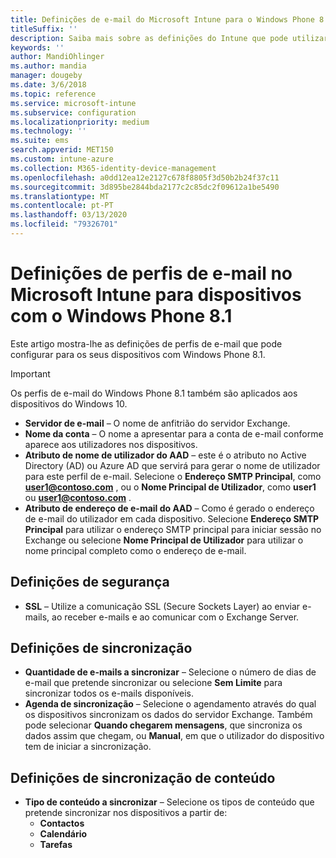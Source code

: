 ```yaml
---
title: Definições de e-mail do Microsoft Intune para o Windows Phone 8.1
titleSuffix: ''
description: Saiba mais sobre as definições do Intune que pode utilizar para configurar ligações de e-mail em dispositivos com o Windows Phone 8.1.
keywords: ''
author: MandiOhlinger
ms.author: mandia
manager: dougeby
ms.date: 3/6/2018
ms.topic: reference
ms.service: microsoft-intune
ms.subservice: configuration
ms.localizationpriority: medium
ms.technology: ''
ms.suite: ems
search.appverid: MET150
ms.custom: intune-azure
ms.collection: M365-identity-device-management
ms.openlocfilehash: a0dd12ea12e2127c678f8805f3d50b2b24f37c11
ms.sourcegitcommit: 3d895be2844bda2177c2c85dc2f09612a1be5490
ms.translationtype: MT
ms.contentlocale: pt-PT
ms.lasthandoff: 03/13/2020
ms.locfileid: "79326701"
---
```

# <a name="email-profile-settings-in-microsoft-intune-for-devices-running-windows-phone-81"></a>Definições de perfis de e-mail no Microsoft Intune para dispositivos com o Windows Phone 8.1



Este artigo mostra-lhe as definições de perfis de e-mail que pode configurar para os seus dispositivos com Windows Phone 8.1.

>[!IMPORTANT]
>Os perfis de e-mail do Windows Phone 8.1 também são aplicados aos dispositivos do Windows 10.

- **Servidor de e-mail** – O nome de anfitrião do servidor Exchange.
- **Nome da conta** – O nome a apresentar para a conta de e-mail conforme aparece aos utilizadores nos dispositivos.
- **Atributo de nome de utilizador do AAD** – este é o atributo no Active Directory (AD) ou Azure AD que servirá para gerar o nome de utilizador para este perfil de e-mail. Selecione o **Endereço SMTP Principal**, como **user1@contoso.com** , ou o **Nome Principal de Utilizador**, como **user1** ou **user1@contoso.com** .
- **Atributo de endereço de e-mail do AAD** – Como é gerado o endereço de e-mail do utilizador em cada dispositivo. Selecione **Endereço SMTP Principal** para utilizar o endereço SMTP principal para iniciar sessão no Exchange ou selecione **Nome Principal de Utilizador** para utilizar o nome principal completo como o endereço de e-mail.


## <a name="security-settings"></a>Definições de segurança

- **SSL** – Utilize a comunicação SSL (Secure Sockets Layer) ao enviar e-mails, ao receber e-mails e ao comunicar com o Exchange Server.



## <a name="synchronization-settings"></a>Definições de sincronização

- **Quantidade de e-mails a sincronizar** – Selecione o número de dias de e-mail que pretende sincronizar ou selecione **Sem Limite** para sincronizar todos os e-mails disponíveis.
- **Agenda de sincronização** – Selecione o agendamento através do qual os dispositivos sincronizam os dados do servidor Exchange. Também pode selecionar **Quando chegarem mensagens**, que sincroniza os dados assim que chegam, ou **Manual**, em que o utilizador do dispositivo tem de iniciar a sincronização.

## <a name="content-sync-settings"></a>Definições de sincronização de conteúdo

- **Tipo de conteúdo a sincronizar** – Selecione os tipos de conteúdo que pretende sincronizar nos dispositivos a partir de:
  - **Contactos**
  - **Calendário**
  - **Tarefas**
